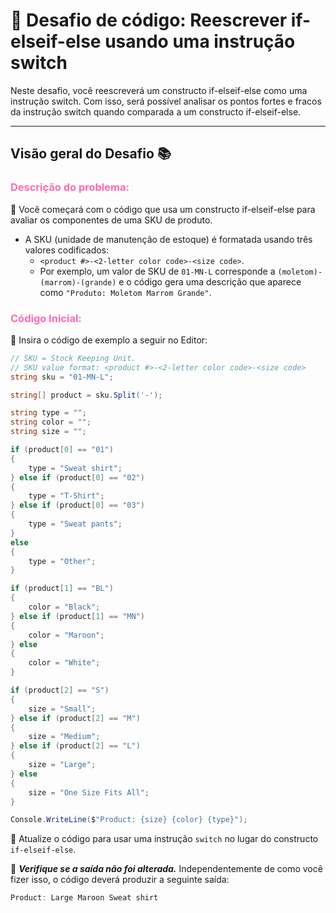 # :dart: Desafio de código: Reescrever if-elseif-else usando uma instrução switch

Neste desafio, você reescreverá um constructo if-elseif-else como uma instrução switch. Com isso, será possível analisar os pontos fortes e fracos da instrução switch quando comparada a um constructo if-elseif-else.
___

## Visão geral do Desafio :books: 

###  <font color=hotpink> Descrição do problema: </font>

:memo: Você começará com o código que usa um constructo if-elseif-else para avaliar os componentes de uma SKU de produto. 
- A SKU (unidade de manutenção de estoque) é formatada usando três valores codificados: 
    - `<product #>-<2-letter color code>-<size code>`. 
    - Por exemplo, um valor de SKU de `01-MN-L` corresponde a `(moletom)-(marrom)-(grande)` e o código gera uma descrição que aparece como `"Produto: Moletom Marrom Grande"`.

###  <font color=hotpink> Código Inicial: </font>

:memo: Insira o código de exemplo a seguir no Editor:


```csharp
// SKU = Stock Keeping Unit. 
// SKU value format: <product #>-<2-letter color code>-<size code>
string sku = "01-MN-L";

string[] product = sku.Split('-');

string type = "";
string color = "";
string size = "";

if (product[0] == "01")
{
    type = "Sweat shirt";
} else if (product[0] == "02")
{
    type = "T-Shirt";
} else if (product[0] == "03")
{
    type = "Sweat pants";
}
else
{
    type = "Other";
}

if (product[1] == "BL")
{
    color = "Black";
} else if (product[1] == "MN")
{
    color = "Maroon";
} else
{
    color = "White";
}

if (product[2] == "S")
{
    size = "Small";
} else if (product[2] == "M")
{
    size = "Medium";
} else if (product[2] == "L")
{
    size = "Large";
} else
{
    size = "One Size Fits All";
}

Console.WriteLine($"Product: {size} {color} {type}");
```

:memo: Atualize o código para usar uma instrução `switch` no lugar do constructo `if-elseif-else`.

:memo: ***Verifique se a saída não foi alterada.*** Independentemente de como você fizer isso, o código deverá produzir a seguinte saída:

```csharp
Product: Large Maroon Sweat shirt
```
